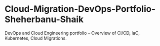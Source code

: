 # Cloud-Migration-DevOps-Portfolio-Sheherbanu-Shaik
DevOps and Cloud Engineering portfolio – Overview of CI/CD, IaC, Kubernetes, Cloud Migrations.
